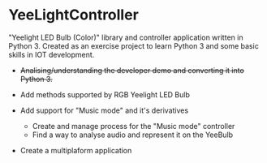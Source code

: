 # YeeLightController
"Yeelight LED Bulb (Color)" library and controller application written in Python 3.
Created as an exercise project to learn Python 3 and some basic skills in IOT development.

* ~~Analising/understanding the developer demo and converting it into Python 3.~~

* Add methods supported by RGB Yeelight LED Bulb

* Add support for "Music mode" and it's derivatives
	* Create and manage process for the "Music mode" controller
	* Find a way to analyse audio and represent it on the YeeBulb
* Create a multiplaform application